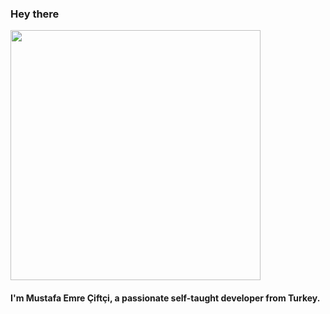 ### Hey there

<img width="400" height="400" style="background-color: transparent;" src="https://user-images.githubusercontent.com/60289215/143677341-1c914ace-6bb5-4161-9c76-c1224249b968.gif"/>

#### I'm Mustafa Emre Çiftçi, a passionate self-taught developer from Turkey. 
